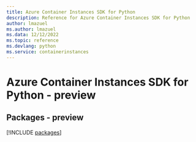 ```yaml
---
title: Azure Container Instances SDK for Python
description: Reference for Azure Container Instances SDK for Python
author: lmazuel
ms.author: lmazuel
ms.data: 12/12/2022
ms.topic: reference
ms.devlang: python
ms.service: containerinstances
---
```

# Azure Container Instances SDK for Python - preview
## Packages - preview
[!INCLUDE [packages](container-instances-index.md)]
